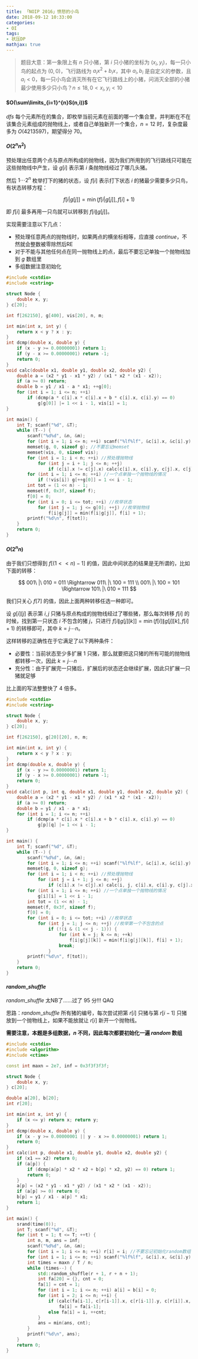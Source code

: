 ```yaml
---
title: 「NOIP 2016」愤怒的小鸟
date: 2018-09-12 10:33:00
categories:
- OI
tags:
- 状压DP
mathjax: true
---
```


> 题目大意：第一象限上有 $n$ 只小猪，第 $i$ 只小猪的坐标为 $(x_i,y_i)$，每一只小鸟的起点为 $(0,0)$，飞行路线为 $a_ix^2+b_ix$，其中 $a_i,b_i$ 是自定义的参数，且 $a_i<0$，每一只小鸟会消灭所有在它飞行路线上的小猪，问消灭全部的小猪最少使用多少只小鸟？$n \leq 18, 0 <x_i,y_i<10$

#### $O(\sum\limits_{i=1}^{n}S(n,i))$

$dfs$ 每个元素所在的集合，即枚举当前元素在前面的哪一个集合里，并判断在不在该集合元素组成的抛物线上，或者自己单独新开一个集合，$n=12$ 时，复杂度最多为 $O(4213597)$，期望得分 $70$。

#### $O(2^nn^2)$

预处理出任意两个点与原点所构成的抛物线，因为我们所用到的飞行路线只可能在这些抛物线中产生，设 $g[i]$ 表示第 $i$ 条抛物线经过了哪几头猪。

然后 $1 \cdots 2^n$ 枚举打下的猪的状态，设 $f[i]$ 表示打下状态 $i$ 的猪最少需要多少只鸟，有状态转移方程：

$$
f[i|g[j]]=\min(f[i|g[j]], f[i]+1)
$$

即 $f[i]$ 最多再用一只鸟就可以转移到 $f[i\|g[j]]$。

实现需要注意以下几点：

- 预处理任意两点的抛物线时，如果两点的横坐标相等，应直接 $continue$，不然就会整数被零除然后RE
- 对于不能与其他任何点在同一抛物线上的点，最后不要忘记单独一个抛物线加到 $g$ 数组里
- 多组数据注意初始化

```c++
#include <cstdio>
#include <cstring>

struct Node {
    double x, y;
} c[20];

int f[262150], g[400], vis[20], n, m;

int min(int x, int y) {
    return x < y ? x : y;
}
int dcmp(double x, double y) {
    if (x - y >= 0.00000001) return 1;
    if (y - x >= 0.00000001) return -1;
    return 0;
}
void calc(double x1, double y1, double x2, double y2) {
    double a = (x2 * y1 - x1 * y2) / (x1 * x2 * (x1 - x2));
    if (a >= 0) return;
    double b = y1 / x1 - a * x1; ++g[0];
    for (int i = 1; i <= n; ++i)
        if (dcmp(a * c[i].x * c[i].x + b * c[i].x, c[i].y) == 0)
            g[g[0]] |= 1 << i - 1, vis[i] = 1;
}

int main() {
    int T; scanf("%d", &T);
    while (T--) {
        scanf("%d%d", &n, &m);
        for (int i = 1; i <= n; ++i) scanf("%lf%lf", &c[i].x, &c[i].y);
        memset(g, 0, sizeof g); //不要忘记memset
        memset(vis, 0, sizeof vis);
        for (int i = 1; i < n; ++i) //预处理抛物线
            for (int j = i + 1; j <= n; ++j)
                if (c[i].x != c[j].x) calc(c[i].x, c[i].y, c[j].x, c[j].y); //横坐标相等直接判掉
        for (int i = 1; i <= n; ++i) //一个点单独一个抛物线的情况
            if (!vis[i]) g[++g[0]] = 1 << i - 1;
        int tot = (1 << n) - 1;
        memset(f, 0x3f, sizeof f);
        f[0] = 0;
        for (int i = 0; i <= tot; ++i) //枚举状态
            for (int j = 1; j <= g[0]; ++j) //枚举抛物线
                f[i|g[j]] = min(f[i|g[j]], f[i] + 1);
        printf("%d\n", f[tot]);
    }
    return 0;
}
```

#### $O(2^nn)$

由于我们只想得到 $f[(1<<n)-1]$ 的值，因此中间状态的结果是无所谓的，比如下面的转移：

$$
001\ |\ 010 = 011 \Rightarrow 011\ |\ 100 = 111 \\
001\ |\ 100 = 101 \Rightarrow 101\ |\ 010 = 111
$$

我们只关心 $f[7]$ 的值，因此上面两种转移任选一种即可。

设 $g[i][j]$ 表示第 $i,j$ 只猪与原点构成的抛物线经过了哪些猪，那么每次转移 $f[i]$ 的时候，找到第一只状态 $i$ 不包含的猪 $j$，只进行 $f[i\|g[j][k]]=\min(f[i]\|g[j][k],f[i]+1)$ 的转移即可，其中 $k=j \cdots n$。

这样转移的正确性在于它满足了以下两种条件：

- 必要性：当前状态至少多扩展 $1$ 只猪，那么就要把这只猪的所有可能的抛物线都转移一次，因此 $k=j \cdots n$
- 充分性：由于扩展完一只猪后，扩展后的状态还会继续扩展，因此只扩展一只猪就足够

比上面的写法整整快了 $4$ 倍多。

```c++
#include <cstdio>
#include <cstring>

struct Node {
	double x, y;
} c[20];

int f[262150], g[20][20], n, m;

int min(int x, int y) {
	return x < y ? x : y;
}
int dcmp(double x, double y) {
	if (x - y >= 0.00000001) return 1;
	if (y - x >= 0.00000001) return -1;
	return 0;
}
void calc(int p, int q, double x1, double y1, double x2, double y2) {
	double a = (x2 * y1 - x1 * y2) / (x1 * x2 * (x1 - x2));
	if (a >= 0) return;
	double b = y1 / x1 - a * x1;
	for (int i = 1; i <= n; ++i)
		if (dcmp(a * c[i].x * c[i].x + b * c[i].x, c[i].y) == 0)
			g[p][q] |= 1 << i - 1;
}

int main() {
	int T; scanf("%d", &T);
	while (T--) {
		scanf("%d%d", &n, &m);
		for (int i = 1; i <= n; ++i) scanf("%lf%lf", &c[i].x, &c[i].y);
		memset(g, 0, sizeof g);
		for (int i = 1; i < n; ++i) //预处理抛物线
			for (int j = i + 1; j <= n; ++j)
				if (c[i].x != c[j].x) calc(i, j, c[i].x, c[i].y, c[j].x, c[j].y);
		for (int i = 1; i <= n; ++i) //一个点单独一个抛物线的情况
			g[i][i] = 1 << i - 1;
		int tot = (1 << n) - 1;
		memset(f, 0x3f, sizeof f);
		f[0] = 0;
		for (int i = 0; i <= tot; ++i) //枚举状态
			for (int j = 1; j <= n; ++j) //枚举第一个不包含的点
				if (!(i & (1 << j - 1))) {
					for (int k = j; k <= n; ++k)
						f[i|g[j][k]] = min(f[i|g[j][k]], f[i] + 1);
					break;
				}
		printf("%d\n", f[tot]);
	}
	return 0;
}
```

#### $random\text{_}shuffle$

$random\text{_}shuffle$ 太NB了……过了 $95$ 分!!! QAQ

思路：$random\text{_}shuffle$ 所有猪的编号，每次尝试把第 $r[i]$ 只猪与第 $r[i-1]$ 只猪放到一个抛物线上，如果不能放就让 $r[i]$ 新开一个抛物线。

**需要注意，本题是多组数据，$n$ 不同，因此每次都要初始化一遍 $random$ 数组**

```c++
#include <cstdio>
#include <algorithm>
#include <ctime>

const int maxn = 2e7, inf = 0x3f3f3f3f;

struct Node {
	double x, y;
} c[20];

double a[20], b[20];
int r[20];

int min(int x, int y) {
	if (x <= y) return x; return y;
}
int dcmp(double x, double y) {
	if (x - y >= 0.00000001 || y - x >= 0.00000001) return 1;
	return 0;
}
int calc(int p, double x1, double y1, double x2, double y2) {
	if (x1 == x2) return 0;
	if (a[p]) {
		if (dcmp(a[p] * x2 * x2 + b[p] * x2, y2) == 0) return 1;
		return 0;
	}
	a[p] = (x2 * y1 - x1 * y2) / (x1 * x2 * (x1 - x2));
	if (a[p] >= 0) return 0;
	b[p] = y1 / x1 - a[p] * x1;
	return 1;
}

int main() {
	srand(time(0));
	int T; scanf("%d", &T);
	for (int t = 1; t <= T; ++t) {
		int n, m, ans = inf;
		scanf("%d%d", &n, &m);
		for (int i = 1; i <= n; ++i) r[i] = i; //不要忘记初始化random数组
		for (int i = 1; i <= n; ++i) scanf("%lf%lf", &c[i].x, &c[i].y);
		int times = maxn / T / n;
		while (times--) {
			std::random_shuffle(r + 1, r + n + 1);
			int fa[20] = {}, cnt = 0;
			fa[1] = cnt = 1;
			for (int i = 1; i <= n; ++i) a[i] = b[i] = 0;
			for (int i = 2; i <= n; ++i) {
				if (calc(fa[i-1], c[r[i-1]].x, c[r[i-1]].y, c[r[i]].x, c[r[i]].y))
					fa[i] = fa[i-1];
				else fa[i] = i, ++cnt;
			}
			ans = min(ans, cnt);
		}
		printf("%d\n", ans);
	}
	return 0;
}
```

